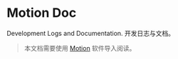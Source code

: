 # Motion Doc

Development Logs and Documentation.
开发日志与文档。

> 本文档需要使用 [Motion](https://github.com/motion-note/motion/releases) 软件导入阅读。
